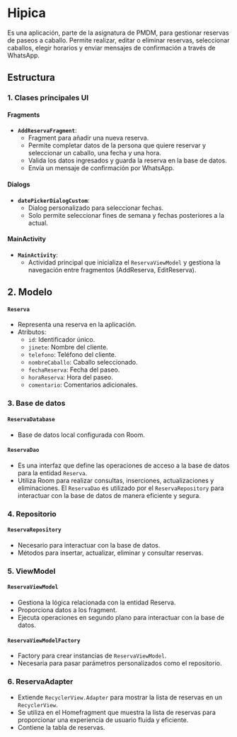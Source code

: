 # Hipica

Es una aplicación, parte de la asignatura de PMDM, para gestionar reservas de paseos a caballo. Permite realizar, editar o eliminar reservas, seleccionar caballos, elegir horarios y enviar mensajes de confirmación a través de WhatsApp.

## Estructura

### **1. Clases principales UI**

#### **Fragments**
- **`AddReservaFragment`**: 
  - Fragment para añadir una nueva reserva.
  - Permite completar datos de la persona que quiere reservar y seleccionar un caballo, una fecha y una hora.
  - Valida los datos ingresados y guarda la reserva en la base de datos.
  - Envía un mensaje de confirmación por WhatsApp.

#### **Dialogs**
- **`datePickerDialogCustom`**:
  - Dialog personalizado para seleccionar fechas.
  - Solo permite seleccionar fines de semana y fechas posteriores a la actual.

#### **MainActivity**
- **`MainActivity`**:
  - Actividad principal que inicializa el `ReservaViewModel` y gestiona la navegación entre fragmentos (AddReserva, EditReserva).
 
## **2. Modelo**

#### **`Reserva`**
- Representa una reserva en la aplicación.
- Atributos:
  - `id`: Identificador único.
  - `jinete`: Nombre del cliente.
  - `telefono`: Teléfono del cliente.
  - `nombreCaballo`: Caballo seleccionado.
  - `fechaReserva`: Fecha del paseo.
  - `horaReserva`: Hora del paseo.
  - `comentario`: Comentarios adicionales.

### **3. Base de datos**

#### **`ReservaDatabase`**
- Base de datos local configurada con Room.
#### **`ReservaDao`**
- Es una interfaz que define las operaciones de acceso a la base de datos para la entidad `Reserva`.
- Utiliza Room para realizar consultas, inserciones, actualizaciones y eliminaciones.
El `ReservaDao` es utilizado por el `ReservaRepository` para interactuar con la base de datos de manera eficiente y segura.

### **4. Repositorio**

#### **`ReservaRepository`**
- Necesario para interactuar con la base de datos.
- Métodos para insertar, actualizar, eliminar y consultar reservas.

### **5. ViewModel**

#### **`ReservaViewModel`**
- Gestiona la lógica relacionada con la entidad Reserva.
- Proporciona datos a los fragment.
- Ejecuta operaciones en segundo plano para interactuar con la base de datos.

#### **`ReservaViewModelFactory`**
- Factory para crear instancias de `ReservaViewModel`.
- Necesaria para pasar parámetros personalizados como el repositorio.

### **6. ReservaAdapter**
- Extiende `RecyclerView.Adapter` para mostrar la lista de reservas en un `RecyclerView`.
- Se utiliza en el Homefragment que muestra la lista de reservas para proporcionar una experiencia de usuario fluida y eficiente.
- Contiene la tabla de reservas.

